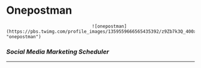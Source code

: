 # Onepostman

                                    ![onepostman](https://pbs.twimg.com/profile_images/1359559666565435392/z9Zb7k3Q_400x400.jpg "onepostman")

### _Social Media Marketing Scheduler_

___
